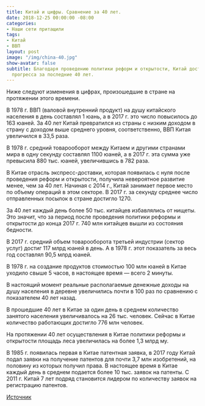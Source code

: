 ```yaml
---
title: Китай и цифры. Сравнение за 40 лет.
date: 2018-12-25 00:00:00 -08:00
categories:
- Наши сети притащили
tags:
- Китай
- ВВП
layout: post
image: "/img/china-40.jpg"
show-avatar: false
subtitle: Благодаря проведению политики реформ и открытости, Китай достиг огромного
  прогресса за последние 40 лет.
---
```


Ниже следуют изменения в цифрах, произошедшие в стране на протяжении этого времени.

В 1978 г. ВВП (валовой внутренний продукт) на душу китайского населения в день составлял 1 юань, а в 2017 г. это число повысилось до 163 юаней. За 40 лет Китай превратился из страны с низким доходом в страну с доходом выше среднего уровня, соответственно, ВВП Китая увеличился в 33,5 раза.

В 1978 г. средний товарооборот между Китаем и другими странами мира в одну секунду составлял 1100 юаней, а в 2017 г. эта сумма уже превысила 880 тыс. юаней, увеличившись в 782 раза.

В Китае отрасль экспресс-доставки, которая появилась с нуля после проведения реформ и открытости, получила невероятное развитие менее, чем за 40 лет. Начиная с 2014 г., Китай занимает первое место по объему операций в этом секторе. В 2017 г. за секунду среднее число отправленных посылок в стране достигло 1270.

За 40 лет каждый день более 50 тыс. китайцев избавлялись от нищеты. Это значит, что за период после проведения политики реформы и открытости до конца 2017 г. 740 млн китайцев вышли из состояния бедности.

В 2017 г. средний объем товарооборота третьей индустрии (сектор услуг) достиг 117 млрд юаней в день. А в 1978 г. этот показатель за весь год составлял 90,5 млрд юаней.

В 1978 г. на создание продуктов стоимостью 100 млн юаней в Китае уходило свыше 5 часов, в настоящее время — всего 2 минуты.

В настоящий момент реальные располагаемые денежные доходы на душу населения в деревне увеличились почти в 100 раз по сравнению с показателем 40 лет назад.

В прошедшие 40 лет в Китае за один день в среднем количество занятого населения увеличивалось на 26 тыс. человек. Сейчас в Китае количество работающих достигло 776 млн человек.

На протяжении 40 лет осуществления в Китае политики реформы и открытости площадь леса увеличилась на более 1,3 млрд му.

В 1985 г. появилась первая в Китае патентная заявка, в 2017 году Китай подал заявки на получение патентов для почти 3,7 млн изобретений, на половину из которых получил права. В настоящее время в Китае каждый день в среднем подается более 10 тыс. заявок на патенты. С 2011 г. Китай 7 лет подряд становится лидером по количеству заявок на регистрацию патентов.

[Источник](http://russian.people.com.cn/n3/2018/1225/c31518-9531549.html?fbclid=IwAR3YgeqBdnCODDqdujKd7pod0l9x09PE4XNZUR_lau3VLjRQjD9iq-jjC2o)
